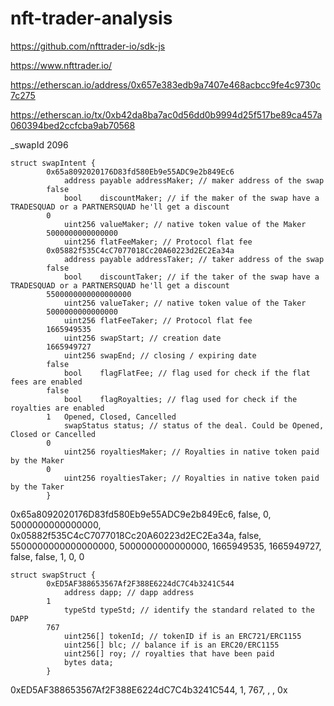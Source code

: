 # nft-trader-analysis


https://github.com/nfttrader-io/sdk-js

https://www.nfttrader.io/

https://etherscan.io/address/0x657e383edb9a7407e468acbcc9fe4c9730c7c275

https://etherscan.io/tx/0xb42da8ba7ac0d56dd0b9994d25f517be89ca457a060394bed2ccfcba9ab70568

_swapId  2096

```
struct swapIntent {
		0x65a8092020176D83fd580Eb9e55ADC9e2b849Ec6
            address payable addressMaker; // maker address of the swap
		false
            bool    discountMaker; // if the maker of the swap have a TRADESQUAD or a PARTNERSQUAD he'll get a discount
		0
            uint256 valueMaker; // native token value of the Maker
		5000000000000000
            uint256 flatFeeMaker; // Protocol flat fee
		0x05882f535C4cC7077018Cc20A60223d2EC2Ea34a
            address payable addressTaker; // taker address of the swap
		false
            bool    discountTaker; // if the taker of the swap have a TRADESQUAD or a PARTNERSQUAD he'll get a discount
		5500000000000000000
            uint256 valueTaker; // native token value of the Taker
		5000000000000000
            uint256 flatFeeTaker; // Protocol flat fee
		1665949535
            uint256 swapStart; // creation date
		1665949727
            uint256 swapEnd; // closing / expiring date
		false
            bool    flagFlatFee; // flag used for check if the flat fees are enabled
		false
            bool    flagRoyalties; // flag used for check if the royalties are enabled
		1	Opened, Closed, Cancelled
            swapStatus status; // status of the deal. Could be Opened, Closed or Cancelled
		0
            uint256 royaltiesMaker; // Royalties in native token paid by the Maker
		0
            uint256 royaltiesTaker; // Royalties in native token paid by the Taker
        }

```


0x65a8092020176D83fd580Eb9e55ADC9e2b849Ec6,
false,
0,
5000000000000000,
0x05882f535C4cC7077018Cc20A60223d2EC2Ea34a,
false,
5500000000000000000,
5000000000000000,
1665949535,
1665949727,
false,
false,
1,
0,
0


```
struct swapStruct {
		0xED5AF388653567Af2F388E6224dC7C4b3241C544
            address dapp; // dapp address
		1
            typeStd typeStd; // identify the standard related to the DAPP
		767
            uint256[] tokenId; // tokenID if is an ERC721/ERC1155
            uint256[] blc; // balance if is an ERC20/ERC1155
            uint256[] roy; // royalties that have been paid
            bytes data;
        }
```

0xED5AF388653567Af2F388E6224dC7C4b3241C544,
1,
767,
,
,
0x
